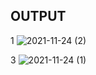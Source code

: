 
## OUTPUT  
1 ![2021-11-24 (2)](https://user-images.githubusercontent.com/94223103/143233898-95290792-8e3c-4c2e-8cb8-83e8227a78a3.png)


3 ![2021-11-24 (1)](https://user-images.githubusercontent.com/94223103/143229499-6e3f5309-e0ec-4f29-aec2-0e5f5259fac6.png)
